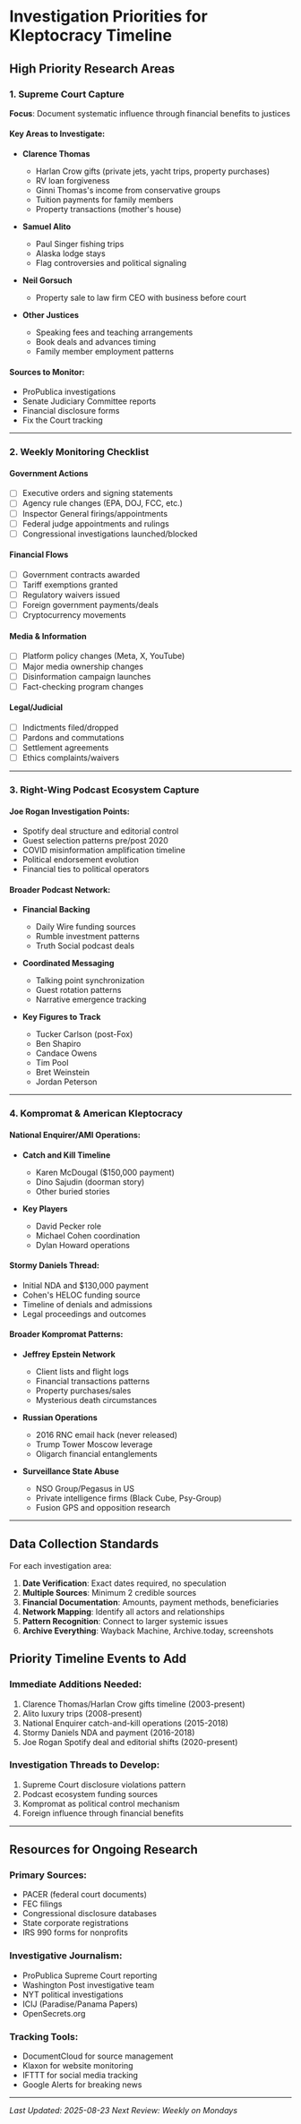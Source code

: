 # Investigation Priorities for Kleptocracy Timeline

## High Priority Research Areas

### 1. Supreme Court Capture
**Focus**: Document systematic influence through financial benefits to justices

#### Key Areas to Investigate:
- **Clarence Thomas**
  - Harlan Crow gifts (private jets, yacht trips, property purchases)
  - RV loan forgiveness
  - Ginni Thomas's income from conservative groups
  - Tuition payments for family members
  - Property transactions (mother's house)
  
- **Samuel Alito**
  - Paul Singer fishing trips
  - Alaska lodge stays
  - Flag controversies and political signaling
  
- **Neil Gorsuch**
  - Property sale to law firm CEO with business before court
  
- **Other Justices**
  - Speaking fees and teaching arrangements
  - Book deals and advances timing
  - Family member employment patterns

#### Sources to Monitor:
- ProPublica investigations
- Senate Judiciary Committee reports
- Financial disclosure forms
- Fix the Court tracking

---

### 2. Weekly Monitoring Checklist

#### Government Actions
- [ ] Executive orders and signing statements
- [ ] Agency rule changes (EPA, DOJ, FCC, etc.)
- [ ] Inspector General firings/appointments
- [ ] Federal judge appointments and rulings
- [ ] Congressional investigations launched/blocked

#### Financial Flows
- [ ] Government contracts awarded
- [ ] Tariff exemptions granted
- [ ] Regulatory waivers issued
- [ ] Foreign government payments/deals
- [ ] Cryptocurrency movements

#### Media & Information
- [ ] Platform policy changes (Meta, X, YouTube)
- [ ] Major media ownership changes
- [ ] Disinformation campaign launches
- [ ] Fact-checking program changes

#### Legal/Judicial
- [ ] Indictments filed/dropped
- [ ] Pardons and commutations
- [ ] Settlement agreements
- [ ] Ethics complaints/waivers

---

### 3. Right-Wing Podcast Ecosystem Capture

#### Joe Rogan Investigation Points:
- Spotify deal structure and editorial control
- Guest selection patterns pre/post 2020
- COVID misinformation amplification timeline
- Political endorsement evolution
- Financial ties to political operators

#### Broader Podcast Network:
- **Financial Backing**
  - Daily Wire funding sources
  - Rumble investment patterns
  - Truth Social podcast deals
  
- **Coordinated Messaging**
  - Talking point synchronization
  - Guest rotation patterns
  - Narrative emergence tracking
  
- **Key Figures to Track**
  - Tucker Carlson (post-Fox)
  - Ben Shapiro
  - Candace Owens
  - Tim Pool
  - Bret Weinstein
  - Jordan Peterson

---

### 4. Kompromat & American Kleptocracy

#### National Enquirer/AMI Operations:
- **Catch and Kill Timeline**
  - Karen McDougal ($150,000 payment)
  - Dino Sajudin (doorman story)
  - Other buried stories
  
- **Key Players**
  - David Pecker role
  - Michael Cohen coordination
  - Dylan Howard operations

#### Stormy Daniels Thread:
- Initial NDA and $130,000 payment
- Cohen's HELOC funding source
- Timeline of denials and admissions
- Legal proceedings and outcomes

#### Broader Kompromat Patterns:
- **Jeffrey Epstein Network**
  - Client lists and flight logs
  - Financial transactions patterns
  - Property purchases/sales
  - Mysterious death circumstances
  
- **Russian Operations**
  - 2016 RNC email hack (never released)
  - Trump Tower Moscow leverage
  - Oligarch financial entanglements
  
- **Surveillance State Abuse**
  - NSO Group/Pegasus in US
  - Private intelligence firms (Black Cube, Psy-Group)
  - Fusion GPS and opposition research

---

## Data Collection Standards

For each investigation area:
1. **Date Verification**: Exact dates required, no speculation
2. **Multiple Sources**: Minimum 2 credible sources
3. **Financial Documentation**: Amounts, payment methods, beneficiaries
4. **Network Mapping**: Identify all actors and relationships
5. **Pattern Recognition**: Connect to larger systemic issues
6. **Archive Everything**: Wayback Machine, Archive.today, screenshots

## Priority Timeline Events to Add

### Immediate Additions Needed:
1. Clarence Thomas/Harlan Crow gifts timeline (2003-present)
2. Alito luxury trips (2008-present)
3. National Enquirer catch-and-kill operations (2015-2018)
4. Stormy Daniels NDA and payment (2016-2018)
5. Joe Rogan Spotify deal and editorial shifts (2020-present)

### Investigation Threads to Develop:
1. Supreme Court disclosure violations pattern
2. Podcast ecosystem funding sources
3. Kompromat as political control mechanism
4. Foreign influence through financial benefits

---

## Resources for Ongoing Research

### Primary Sources:
- PACER (federal court documents)
- FEC filings
- Congressional disclosure databases
- State corporate registrations
- IRS 990 forms for nonprofits

### Investigative Journalism:
- ProPublica Supreme Court reporting
- Washington Post investigative team
- NYT political investigations
- ICIJ (Paradise/Panama Papers)
- OpenSecrets.org

### Tracking Tools:
- DocumentCloud for source management
- Klaxon for website monitoring
- IFTTT for social media tracking
- Google Alerts for breaking news

---

*Last Updated: 2025-08-23*
*Next Review: Weekly on Mondays*